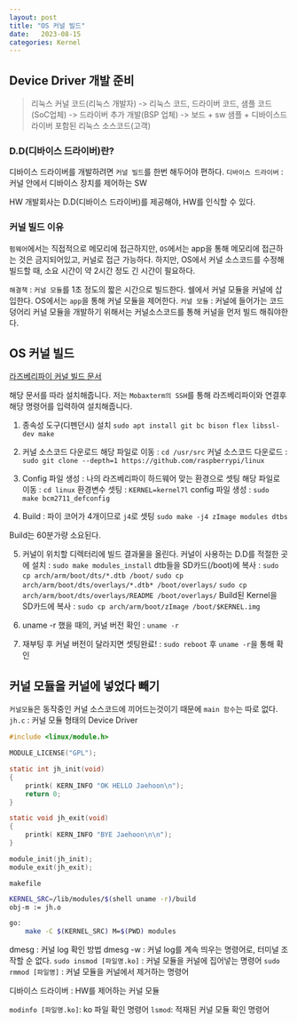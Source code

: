 ```yaml
---
layout: post
title: "OS 커널 빌드"
date:   2023-08-15
categories: Kernel
---
```


## Device Driver 개발 준비
>리눅스 커널 코드(리눅스 개발자) -> 리눅스 코드, 드라이버 코드, 샘플 코드 (SoC업체) -> 드라이버 추가 개발(BSP 업체) -> 보드 + sw 샘플 + 디바이스드라이버 포함된 리눅스 소스코드(고객)

### D.D(디바이스 드라이버)란?
디바이스 드라이버를 개발하려면 `커널 빌드`를 한번 해두어야 편하다.
`디바이스 드라이버` : 커널 안에서 디바이스 장치를 제어하는 SW

HW 개발회사는 D.D(디바이스 드라이버)를 제공해야, HW를 인식할 수 있다.

### 커널 빌드 이유
`펌웨어`에서는 직접적으로 메모리에 접근하지만, `OS`에서는 app을 통해 메모리에 접근하는 것은 금지되어있고, 커널로 접근 가능하다. 하지만, OS에서 커널 소스코드를 수정해 빌드할 때, 소요 시간이 약 2시간 정도 긴 시간이 필요하다. 

`해결책` : `커널 모듈`를 1초 정도의 짧은 시간으로 빌드한다. 쉘에서 커널 모듈을 커널에 삽입한다. OS에서는 `app`을 통해 커널 모듈을 제어한다.
`커널 모듈` : 커널에 들어가는 코드 덩어리
커널 모듈을 개발하기 위해서는 커널소스코드를 통해 커널을 먼저 빌드 해줘야한다.

## OS 커널 빌드
[라즈베리파이 커널 빌드 문서](https://www.raspberrypi.com/documentation/computers/linux_kernel.html)

해당 문서를 따라 설치해줍니다. 저는 `Mobaxterm의 SSH`를 통해 라즈베리파이와 연결후 해당 명령어를 입력하여 설치해줍니다.

1. 종속성 도구(디펜던시) 설치 
`sudo apt install git bc bison flex libssl-dev make`

2. 커널 소스코드 다운로드
해당 파일로 이동 : `cd /usr/src`
커널 소스코드 다운로드 : `sudo git clone --depth=1 https://github.com/raspberrypi/linux`

3. Config 파일 생성 : 나의 라즈베리파이 하드웨어 맞는 환경으로 셋팅
해당 파일로 이동 : `cd linux`
환경변수 셋팅 : `KERNEL=kernel7l`
config 파일 생성 : `sudo make bcm2711_defconfig`

4. Build : 파이 코어가 4개이므로 `j4`로 셋팅
`sudo make -j4 zImage modules dtbs`

Build는 60분가량 소요된다.

5. 커널이 위치할 디렉터리에 빌드 결과물을 올린다.
커널이 사용하는 D.D를 적절한 곳에 설치 : `sudo make modules_install`
dtb들을 SD카드(/boot)에 복사 :
`sudo cp arch/arm/boot/dts/*.dtb /boot/`
`sudo cp arch/arm/boot/dts/overlays/*.dtb* /boot/overlays/`
`sudo cp arch/arm/boot/dts/overlays/README /boot/overlays/`
Build된 Kernel을 SD카드에 복사 : `sudo cp arch/arm/boot/zImage /boot/$KERNEL.img`

6. uname -r 했을 때의, 커널 버전 확인 : `uname -r`

7. 재부팅 후 커널 버전이 달라지면 셋팅완료! : `sudo reboot` 후 `uname -r`을 통해 확인

## 커널 모듈을 커널에 넣었다 빼기
`커널모듈`은 동작중인 커널 소스코드에 끼어드는것이기 때문에 `main 함수`는 따로 없다.
`jh.c` : 커널 모듈 형태의 Device Driver
```c
#include <linux/module.h>

MODULE_LICENSE("GPL");

static int jh_init(void)
{
    printk( KERN_INFO "OK HELLO Jaehoon\n");
    return 0;
}

static void jh_exit(void)
{
    printk( KERN_INFO "BYE Jaehoon\n\n");
}

module_init(jh_init);
module_exit(jh_exit);

```
`makefile`
```bash
KERNEL_SRC=/lib/modules/$(shell uname -r)/build
obj-m := jh.o

go:
    make -C $(KERNEL_SRC) M=$(PWD) modules
```

dmesg : 커널 log 확인 방법
dmesg -w : 커널 log를 계속 띄우는 명령어로, 터미널 조작할 순 없다.
`sudo insmod [파일명.ko]` : 커널 모듈을 커널에 집어넣는 명령어
`sudo rmmod [파일명]` : 커널 모듈을 커널에서 제거하는 명령어

디바이스 드라이버 : HW를 제어하는 커널 모듈

`modinfo [파일명.ko]`: ko 파일 확인 명령어
`lsmod`: 적재된 커널 모듈 확인 명령어



